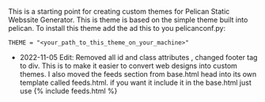 This is a starting point for creating custom themes for Pelican Static Webssite Generator.  This is theme is based on the simple theme built into pelican.  To install this theme add the ad this to you pelicanconf.py:

```
THEME = "<your_path_to_this_theme_on_your_machine>"

```

- 2022-11-05  Edit: Removed all id and class attributes , changed footer tag to div.  This is to make it easier to convert web designs into custom themes.  I also moved the feeds section from base.html head into its own template called feeds.html.  if you want it include it in the base.html just use {% include feeds.html %}
